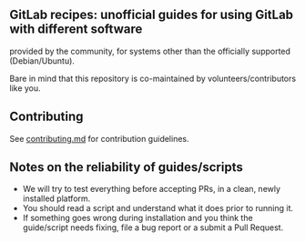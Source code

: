 ## GitLab recipes: unofficial guides for using GitLab with different software

provided by the community, for systems other than the officially supported (Debian/Ubuntu).

Bare in mind that this repository is co-maintained by volunteers/contributors like you.

## Contributing

See [contributing.md](CONTRIBUTING.md) for contribution guidelines.

## Notes on the reliability of guides/scripts

* We will try to test everything before accepting PRs, in a clean, newly installed platform.
* You should read a script and understand what it does prior to running it.
* If something goes wrong during installation and you think the guide/script needs fixing, file a bug report or a submit a Pull Request.
